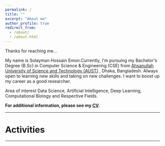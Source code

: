 ```yaml
---
permalink: /
title: ""
excerpt: "About me"
author_profile: true
redirect_from: 
  - /about/
  - /about.html
---
```

Thanks for reaching me...

My name is Solayman Hossain Emon.Currently, I'm pursuing my Bachelor's Degree (B.Sc) in 
Computer Science & Engineering (CSE) from [Ahsanullah University of Science and Technology (AUST)](http://aust.edu/cse/index.htm) ,
Dhaka, Bangladesh. Always open to learning new skills and taking on new challenges. I want to boost up my career 
as a good researcher.

Area of interest
Data Science, Artificial Intelligence, Deep Learning, Computational Biology and Respective Fields. 


**For additional information, please see my [CV](https://Solayman-Emon.github.io/cv/).**

-----------


# Activities 



-----------



